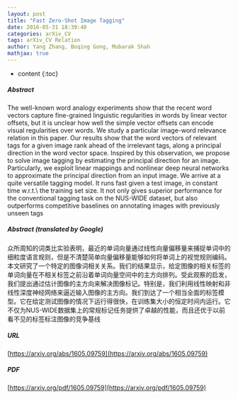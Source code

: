 ```yaml
---
layout: post
title: "Fast Zero-Shot Image Tagging"
date: 2016-05-31 18:39:48
categories: arXiv_CV
tags: arXiv_CV Relation
author: Yang Zhang, Boqing Gong, Mubarak Shah
mathjax: true
---
```


* content
{:toc}

##### Abstract
The well-known word analogy experiments show that the recent word vectors capture fine-grained linguistic regularities in words by linear vector offsets, but it is unclear how well the simple vector offsets can encode visual regularities over words. We study a particular image-word relevance relation in this paper. Our results show that the word vectors of relevant tags for a given image rank ahead of the irrelevant tags, along a principal direction in the word vector space. Inspired by this observation, we propose to solve image tagging by estimating the principal direction for an image. Particularly, we exploit linear mappings and nonlinear deep neural networks to approximate the principal direction from an input image. We arrive at a quite versatile tagging model. It runs fast given a test image, in constant time w.r.t.\ the training set size. It not only gives superior performance for the conventional tagging task on the NUS-WIDE dataset, but also outperforms competitive baselines on annotating images with previously unseen tags

##### Abstract (translated by Google)
众所周知的词类比实验表明，最近的单词向量通过线性向量偏移量来捕捉单词中的细粒度语言规则，但是不清楚简单向量偏移量能够如何将单词上的视觉规则编码。本文研究了一个特定的图像词相关关系。我们的结果显示，给定图像的相关标签的单词向量在不相关标签之前沿着单词向量空间中的主方向排列。受此观察的启发，我们提出通过估计图像的主方向来解决图像标记。特别是，我们利用线性映射和非线性深度神经网络来逼近输入图像的主方向。我们到达了一个相当全面的标签模型。它在给定测试图像的情况下运行得很快，在训练集大小的恒定时间内运行。它不仅为NUS-WIDE数据集上的常规标记任务提供了卓越的性能，而且还优于以前看不见的标签标注图像的竞争基线

##### URL
[https://arxiv.org/abs/1605.09759](https://arxiv.org/abs/1605.09759)

##### PDF
[https://arxiv.org/pdf/1605.09759](https://arxiv.org/pdf/1605.09759)

